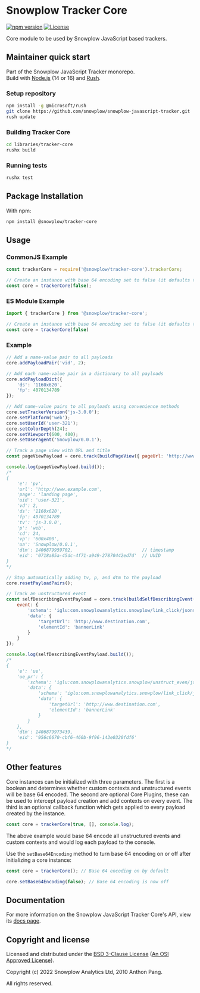 # Snowplow Tracker Core

[![npm version][npm-image]][npm-url]
[![License][license-image]](LICENSE)

Core module to be used by Snowplow JavaScript based trackers.

## Maintainer quick start

Part of the Snowplow JavaScript Tracker monorepo.  
Build with [Node.js](https://nodejs.org/en/) (14 or 16) and [Rush](https://rushjs.io/).

### Setup repository

```bash
npm install -g @microsoft/rush 
git clone https://github.com/snowplow/snowplow-javascript-tracker.git
rush update
```

### Building Tracker Core

```bash
cd libraries/tracker-core
rushx build
```

### Running tests

```bash
rushx test
```

## Package Installation

With npm:

```bash
npm install @snowplow/tracker-core
```

## Usage

### CommonJS Example

```js
const trackerCore = require('@snowplow/tracker-core').trackerCore;

// Create an instance with base 64 encoding set to false (it defaults to true)
const core = trackerCore(false);
```

### ES Module Example

```js
import { trackerCore } from '@snowplow/tracker-core';

// Create an instance with base 64 encoding set to false (it defaults to true)
const core = trackerCore(false)
```

### Example

```js
// Add a name-value pair to all payloads
core.addPayloadPair('vid', 2);

// Add each name-value pair in a dictionary to all payloads
core.addPayloadDict({
    'ds': '1160x620',
    'fp': 4070134789
});

// Add name-value pairs to all payloads using convenience methods
core.setTrackerVersion('js-3.0.0');
core.setPlatform('web');
core.setUserId('user-321');
core.setColorDepth(24);
core.setViewport(600, 400);
core.setUseragent('Snowplow/0.0.1');

// Track a page view with URL and title
const pageViewPayload = core.track(buildPageView({ pageUrl: 'http://www.example.com', pageTitle: 'landing page'});

console.log(pageViewPayload.build());
/*
{
    'e': 'pv',
    'url': 'http://www.example.com',
    'page': 'landing page',
    'uid': 'user-321',
    'vd': 2,
    'ds': '1160x620',
    'fp': 4070134789
    'tv': 'js-3.0.0',
    'p': 'web',
    'cd': 24,
    'vp': '600x400',
    'ua': 'Snowplow/0.0.1',
    'dtm': 1406879959702,                          // timestamp
    'eid': '0718a85a-45dc-4f71-a949-27870442ed7d'  // UUID
}
*/

// Stop automatically adding tv, p, and dtm to the payload
core.resetPayloadPairs();

// Track an unstructured event
const selfDescribingEventPayload = core.track(buildSelfDescribingEvent({ 
    event: {
        'schema': 'iglu:com.snowplowanalytics.snowplow/link_click/jsonschema/1-0-0',
        'data': {
            'targetUrl': 'http://www.destination.com',
            'elementId': 'bannerLink'
        }
    }
});

console.log(selfDescribingEventPayload.build());
/*
{
    'e': 'ue',
    'ue_pr': {
        'schema': 'iglu:com.snowplowanalytics.snowplow/unstruct_even/jsonschema/1-0-0',
        'data': {
            'schema': 'iglu:com.snowplowanalytics.snowplow/link_click/jsonschema/1-0-0',
            'data': {
                'targetUrl': 'http://www.destination.com',
                'elementId': 'bannerLink'
            }
        }
    },
    'dtm': 1406879973439,
    'eid': '956c6670-cbf6-460b-9f96-143e0320fdf6'
}
*/
```

## Other features

Core instances can be initialized with three parameters. The first is a boolean and determines whether custom contexts and unstructured events will be base 64 encoded. The second are optional Core Plugins, these can be used to intercept payload creation and add contexts on every event. The third is an optional callback function which gets applied to every payload created by the instance.

```js
const core = trackerCore(true, [], console.log);
```

The above example would base 64 encode all unstructured events and custom contexts and would log each payload to the console.

Use the `setBase64Encoding` method to turn base 64 encoding on or off after initializing a core instance:

```js
const core = trackerCore(); // Base 64 encoding on by default

core.setBase64Encoding(false); // Base 64 encoding is now off
```

## Documentation

For more information on the Snowplow JavaScript Tracker Core's API, view its [docs page][docs].

## Copyright and license

Licensed and distributed under the [BSD 3-Clause License](LICENSE) ([An OSI Approved License][osi]).

Copyright (c) 2022 Snowplow Analytics Ltd, 2010 Anthon Pang.

All rights reserved.

[npm-url]: https://www.npmjs.com/package/@snowplow/tracker-core
[npm-image]: https://img.shields.io/npm/v/@snowplow/tracker-core
[docs]: https://docs.snowplowanalytics.com/docs/collecting-data/collecting-from-own-applications/node-js-tracker/javascript-tracker-core/
[osi]: https://opensource.org/licenses/BSD-3-Clause
[license-image]: https://img.shields.io/npm/l/@snowplow/tracker-core
